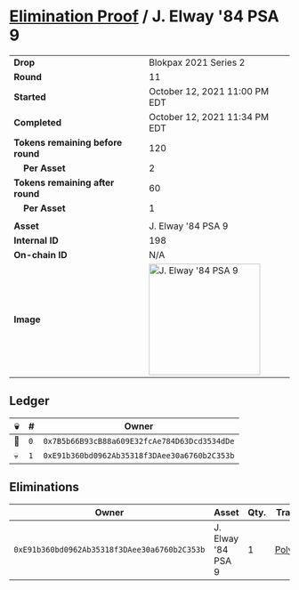 # [Elimination Proof](./readme.md) / J. Elway &#039;84 PSA 9

|||
|---|---|
| **Drop** | Blokpax 2021 Series 2 |
| **Round** | 11 |
| **Started** | October 12, 2021 11:00 PM EDT |
| **Completed** | October 12, 2021 11:34 PM EDT |
| **Tokens remaining before round** | 120 |
| **&nbsp;&nbsp;&nbsp;&nbsp;Per Asset** | 2 |
| **Tokens remaining after round** | 60 |
| **&nbsp;&nbsp;&nbsp;&nbsp;Per Asset** | 1 |
| | |
| **Asset** | J. Elway &#039;84 PSA 9 |
| **Internal ID** | 198 |
| **On-chain ID** | N/A |
| **Image** | <img src="https://tcdn.blokpax.com/9484ebfa-63ca-4d29-abb9-1bb9ea2b499c/df6c69fa58788a1f37f460a883b86cc658abdb58aaa2e8e7580cfbd5ee24e852.jpg" height="200" alt="J. Elway &#039;84 PSA 9" /> |

## Ledger

| 💀 | # | Owner |
| --- | --- | --- |
| 👑 | `0` | `0x7B5b66B93cB88a609E32fcAe784D63Dcd3534dDe` |
| 💀 | `1` | `0xE91b360bd0962Ab35318f3DAee30a6760b2C353b` |


## Eliminations

| Owner | Asset | Qty. | Transaction |
| --- | --- | --- | --- |
| `0xE91b360bd0962Ab35318f3DAee30a6760b2C353b` | J. Elway '84 PSA 9 | 1 | [Polygonscan](https://polygonscan.com/tx/0xc33c6ee4a08934632bbb3e7e2693ad8d7017286543a82de8e642543f69438b5a) |
